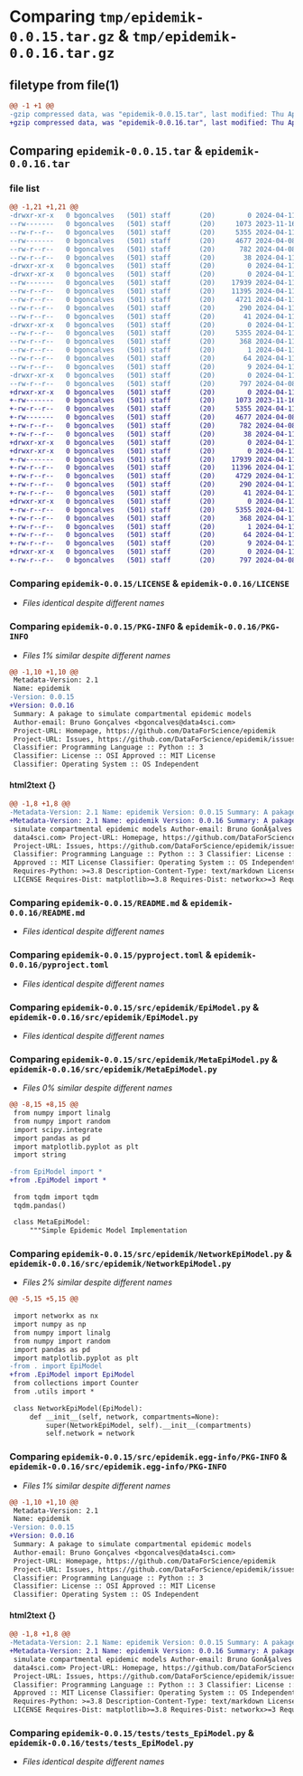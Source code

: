 # Comparing `tmp/epidemik-0.0.15.tar.gz` & `tmp/epidemik-0.0.16.tar.gz`

## filetype from file(1)

```diff
@@ -1 +1 @@
-gzip compressed data, was "epidemik-0.0.15.tar", last modified: Thu Apr 11 14:02:49 2024, max compression
+gzip compressed data, was "epidemik-0.0.16.tar", last modified: Thu Apr 11 14:04:25 2024, max compression
```

## Comparing `epidemik-0.0.15.tar` & `epidemik-0.0.16.tar`

### file list

```diff
@@ -1,21 +1,21 @@
-drwxr-xr-x   0 bgoncalves   (501) staff       (20)        0 2024-04-11 14:02:49.900515 epidemik-0.0.15/
--rw-------   0 bgoncalves   (501) staff       (20)     1073 2023-11-16 01:11:51.000000 epidemik-0.0.15/LICENSE
--rw-r--r--   0 bgoncalves   (501) staff       (20)     5355 2024-04-11 14:02:49.900291 epidemik-0.0.15/PKG-INFO
--rw-------   0 bgoncalves   (501) staff       (20)     4677 2024-04-08 18:37:11.000000 epidemik-0.0.15/README.md
--rw-r--r--   0 bgoncalves   (501) staff       (20)      782 2024-04-08 18:36:54.000000 epidemik-0.0.15/pyproject.toml
--rw-r--r--   0 bgoncalves   (501) staff       (20)       38 2024-04-11 14:02:49.900563 epidemik-0.0.15/setup.cfg
-drwxr-xr-x   0 bgoncalves   (501) staff       (20)        0 2024-04-11 14:02:49.898083 epidemik-0.0.15/src/
-drwxr-xr-x   0 bgoncalves   (501) staff       (20)        0 2024-04-11 14:02:49.899130 epidemik-0.0.15/src/epidemik/
--rw-------   0 bgoncalves   (501) staff       (20)    17939 2024-04-11 14:01:24.000000 epidemik-0.0.15/src/epidemik/EpiModel.py
--rw-r--r--   0 bgoncalves   (501) staff       (20)    11395 2024-04-11 14:02:05.000000 epidemik-0.0.15/src/epidemik/MetaEpiModel.py
--rw-r--r--   0 bgoncalves   (501) staff       (20)     4721 2024-04-11 14:01:17.000000 epidemik-0.0.15/src/epidemik/NetworkEpiModel.py
--rw-r--r--   0 bgoncalves   (501) staff       (20)      290 2024-04-11 14:02:46.000000 epidemik-0.0.15/src/epidemik/__init__.py
--rw-r--r--   0 bgoncalves   (501) staff       (20)       41 2024-04-11 14:01:09.000000 epidemik-0.0.15/src/epidemik/utils.py
-drwxr-xr-x   0 bgoncalves   (501) staff       (20)        0 2024-04-11 14:02:49.900080 epidemik-0.0.15/src/epidemik.egg-info/
--rw-r--r--   0 bgoncalves   (501) staff       (20)     5355 2024-04-11 14:02:49.000000 epidemik-0.0.15/src/epidemik.egg-info/PKG-INFO
--rw-r--r--   0 bgoncalves   (501) staff       (20)      368 2024-04-11 14:02:49.000000 epidemik-0.0.15/src/epidemik.egg-info/SOURCES.txt
--rw-r--r--   0 bgoncalves   (501) staff       (20)        1 2024-04-11 14:02:49.000000 epidemik-0.0.15/src/epidemik.egg-info/dependency_links.txt
--rw-r--r--   0 bgoncalves   (501) staff       (20)       64 2024-04-11 14:02:49.000000 epidemik-0.0.15/src/epidemik.egg-info/requires.txt
--rw-r--r--   0 bgoncalves   (501) staff       (20)        9 2024-04-11 14:02:49.000000 epidemik-0.0.15/src/epidemik.egg-info/top_level.txt
-drwxr-xr-x   0 bgoncalves   (501) staff       (20)        0 2024-04-11 14:02:49.899916 epidemik-0.0.15/tests/
--rw-r--r--   0 bgoncalves   (501) staff       (20)      797 2024-04-08 21:04:05.000000 epidemik-0.0.15/tests/tests_EpiModel.py
+drwxr-xr-x   0 bgoncalves   (501) staff       (20)        0 2024-04-11 14:04:25.721941 epidemik-0.0.16/
+-rw-------   0 bgoncalves   (501) staff       (20)     1073 2023-11-16 01:11:51.000000 epidemik-0.0.16/LICENSE
+-rw-r--r--   0 bgoncalves   (501) staff       (20)     5355 2024-04-11 14:04:25.721743 epidemik-0.0.16/PKG-INFO
+-rw-------   0 bgoncalves   (501) staff       (20)     4677 2024-04-08 18:37:11.000000 epidemik-0.0.16/README.md
+-rw-r--r--   0 bgoncalves   (501) staff       (20)      782 2024-04-08 18:36:54.000000 epidemik-0.0.16/pyproject.toml
+-rw-r--r--   0 bgoncalves   (501) staff       (20)       38 2024-04-11 14:04:25.721980 epidemik-0.0.16/setup.cfg
+drwxr-xr-x   0 bgoncalves   (501) staff       (20)        0 2024-04-11 14:04:25.719592 epidemik-0.0.16/src/
+drwxr-xr-x   0 bgoncalves   (501) staff       (20)        0 2024-04-11 14:04:25.720637 epidemik-0.0.16/src/epidemik/
+-rw-------   0 bgoncalves   (501) staff       (20)    17939 2024-04-11 14:01:24.000000 epidemik-0.0.16/src/epidemik/EpiModel.py
+-rw-r--r--   0 bgoncalves   (501) staff       (20)    11396 2024-04-11 14:03:39.000000 epidemik-0.0.16/src/epidemik/MetaEpiModel.py
+-rw-r--r--   0 bgoncalves   (501) staff       (20)     4729 2024-04-11 14:03:53.000000 epidemik-0.0.16/src/epidemik/NetworkEpiModel.py
+-rw-r--r--   0 bgoncalves   (501) staff       (20)      290 2024-04-11 14:04:08.000000 epidemik-0.0.16/src/epidemik/__init__.py
+-rw-r--r--   0 bgoncalves   (501) staff       (20)       41 2024-04-11 14:01:09.000000 epidemik-0.0.16/src/epidemik/utils.py
+drwxr-xr-x   0 bgoncalves   (501) staff       (20)        0 2024-04-11 14:04:25.721544 epidemik-0.0.16/src/epidemik.egg-info/
+-rw-r--r--   0 bgoncalves   (501) staff       (20)     5355 2024-04-11 14:04:25.000000 epidemik-0.0.16/src/epidemik.egg-info/PKG-INFO
+-rw-r--r--   0 bgoncalves   (501) staff       (20)      368 2024-04-11 14:04:25.000000 epidemik-0.0.16/src/epidemik.egg-info/SOURCES.txt
+-rw-r--r--   0 bgoncalves   (501) staff       (20)        1 2024-04-11 14:04:25.000000 epidemik-0.0.16/src/epidemik.egg-info/dependency_links.txt
+-rw-r--r--   0 bgoncalves   (501) staff       (20)       64 2024-04-11 14:04:25.000000 epidemik-0.0.16/src/epidemik.egg-info/requires.txt
+-rw-r--r--   0 bgoncalves   (501) staff       (20)        9 2024-04-11 14:04:25.000000 epidemik-0.0.16/src/epidemik.egg-info/top_level.txt
+drwxr-xr-x   0 bgoncalves   (501) staff       (20)        0 2024-04-11 14:04:25.721399 epidemik-0.0.16/tests/
+-rw-r--r--   0 bgoncalves   (501) staff       (20)      797 2024-04-08 21:04:05.000000 epidemik-0.0.16/tests/tests_EpiModel.py
```

### Comparing `epidemik-0.0.15/LICENSE` & `epidemik-0.0.16/LICENSE`

 * *Files identical despite different names*

### Comparing `epidemik-0.0.15/PKG-INFO` & `epidemik-0.0.16/PKG-INFO`

 * *Files 1% similar despite different names*

```diff
@@ -1,10 +1,10 @@
 Metadata-Version: 2.1
 Name: epidemik
-Version: 0.0.15
+Version: 0.0.16
 Summary: A pakage to simulate compartmental epidemic models
 Author-email: Bruno Gonçalves <bgoncalves@data4sci.com>
 Project-URL: Homepage, https://github.com/DataForScience/epidemik
 Project-URL: Issues, https://github.com/DataForScience/epidemik/issues
 Classifier: Programming Language :: Python :: 3
 Classifier: License :: OSI Approved :: MIT License
 Classifier: Operating System :: OS Independent
```

#### html2text {}

```diff
@@ -1,8 +1,8 @@
-Metadata-Version: 2.1 Name: epidemik Version: 0.0.15 Summary: A pakage to
+Metadata-Version: 2.1 Name: epidemik Version: 0.0.16 Summary: A pakage to
 simulate compartmental epidemic models Author-email: Bruno GonÃ§alves
 data4sci.com> Project-URL: Homepage, https://github.com/DataForScience/epidemik
 Project-URL: Issues, https://github.com/DataForScience/epidemik/issues
 Classifier: Programming Language :: Python :: 3 Classifier: License :: OSI
 Approved :: MIT License Classifier: Operating System :: OS Independent
 Requires-Python: >=3.8 Description-Content-Type: text/markdown License-File:
 LICENSE Requires-Dist: matplotlib>=3.8 Requires-Dist: networkx>=3 Requires-
```

### Comparing `epidemik-0.0.15/README.md` & `epidemik-0.0.16/README.md`

 * *Files identical despite different names*

### Comparing `epidemik-0.0.15/pyproject.toml` & `epidemik-0.0.16/pyproject.toml`

 * *Files identical despite different names*

### Comparing `epidemik-0.0.15/src/epidemik/EpiModel.py` & `epidemik-0.0.16/src/epidemik/EpiModel.py`

 * *Files identical despite different names*

### Comparing `epidemik-0.0.15/src/epidemik/MetaEpiModel.py` & `epidemik-0.0.16/src/epidemik/MetaEpiModel.py`

 * *Files 0% similar despite different names*

```diff
@@ -8,15 +8,15 @@
 from numpy import linalg
 from numpy import random
 import scipy.integrate
 import pandas as pd
 import matplotlib.pyplot as plt
 import string
 
-from EpiModel import *
+from .EpiModel import *
 
 from tqdm import tqdm
 tqdm.pandas()
 
 class MetaEpiModel:
     """Simple Epidemic Model Implementation
```

### Comparing `epidemik-0.0.15/src/epidemik/NetworkEpiModel.py` & `epidemik-0.0.16/src/epidemik/NetworkEpiModel.py`

 * *Files 2% similar despite different names*

```diff
@@ -5,15 +5,15 @@
 
 import networkx as nx
 import numpy as np
 from numpy import linalg
 from numpy import random
 import pandas as pd
 import matplotlib.pyplot as plt
-from . import EpiModel
+from .EpiModel import EpiModel
 from collections import Counter
 from .utils import *
 
 class NetworkEpiModel(EpiModel):
     def __init__(self, network, compartments=None):
         super(NetworkEpiModel, self).__init__(compartments)
         self.network = network
```

### Comparing `epidemik-0.0.15/src/epidemik.egg-info/PKG-INFO` & `epidemik-0.0.16/src/epidemik.egg-info/PKG-INFO`

 * *Files 1% similar despite different names*

```diff
@@ -1,10 +1,10 @@
 Metadata-Version: 2.1
 Name: epidemik
-Version: 0.0.15
+Version: 0.0.16
 Summary: A pakage to simulate compartmental epidemic models
 Author-email: Bruno Gonçalves <bgoncalves@data4sci.com>
 Project-URL: Homepage, https://github.com/DataForScience/epidemik
 Project-URL: Issues, https://github.com/DataForScience/epidemik/issues
 Classifier: Programming Language :: Python :: 3
 Classifier: License :: OSI Approved :: MIT License
 Classifier: Operating System :: OS Independent
```

#### html2text {}

```diff
@@ -1,8 +1,8 @@
-Metadata-Version: 2.1 Name: epidemik Version: 0.0.15 Summary: A pakage to
+Metadata-Version: 2.1 Name: epidemik Version: 0.0.16 Summary: A pakage to
 simulate compartmental epidemic models Author-email: Bruno GonÃ§alves
 data4sci.com> Project-URL: Homepage, https://github.com/DataForScience/epidemik
 Project-URL: Issues, https://github.com/DataForScience/epidemik/issues
 Classifier: Programming Language :: Python :: 3 Classifier: License :: OSI
 Approved :: MIT License Classifier: Operating System :: OS Independent
 Requires-Python: >=3.8 Description-Content-Type: text/markdown License-File:
 LICENSE Requires-Dist: matplotlib>=3.8 Requires-Dist: networkx>=3 Requires-
```

### Comparing `epidemik-0.0.15/tests/tests_EpiModel.py` & `epidemik-0.0.16/tests/tests_EpiModel.py`

 * *Files identical despite different names*

